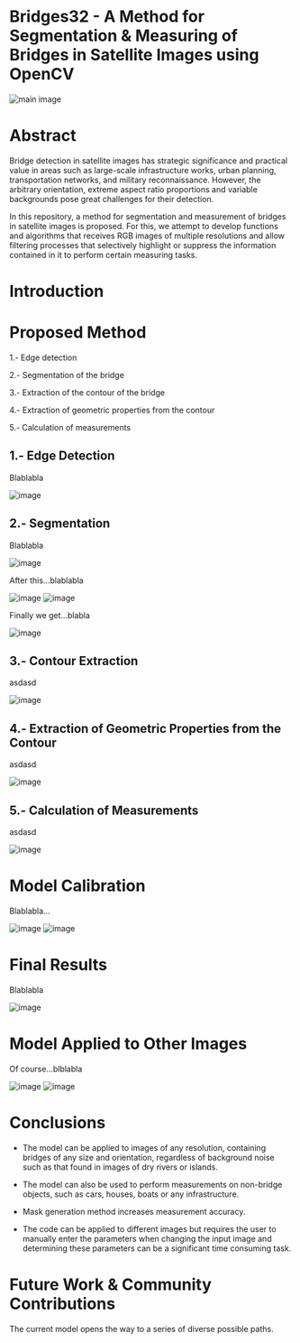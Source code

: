 # Bridges32 - A Method for Segmentation & Measuring of Bridges in Satellite Images using OpenCV

![main image](readme_images/001.png)

# Abstract

Bridge detection in satellite images has strategic significance and practical value in areas such as large-scale infrastructure works, urban planning, transportation networks, and military reconnaissance. However, the arbitrary orientation, extreme aspect ratio proportions and variable backgrounds pose great challenges for their detection.

In this repository, a method for segmentation and measurement of bridges in satellite images is proposed. For this, we attempt to develop functions and algorithms that receives RGB images of multiple resolutions and allow filtering processes that selectively highlight or suppress the information contained in it to perform certain measuring tasks. 

# Introduction

# Proposed Method

1.- Edge detection

2.- Segmentation of the bridge

3.- Extraction of the contour of the bridge

4.- Extraction of geometric properties from the contour

5.- Calculation of measurements

## 1.- Edge Detection

Blablabla

![image](readme_images/002.png)

## 2.- Segmentation

Blablabla

![image](readme_images/003.png)

After this...blablabla

![image](readme_images/004.png)
![image](readme_images/005.png)

Finally we get...blabla

![image](readme_images/006.png)

## 3.- Contour Extraction

asdasd

![image](readme_images/007.png)

## 4.- Extraction of Geometric Properties from the Contour

asdasd

![image](readme_images/008.png)

## 5.- Calculation of Measurements

asdasd

![image](readme_images/009.png)

# Model Calibration

Blablabla...

![image](readme_images/010.png)
![image](readme_images/011.png)

# Final Results

Blablabla

![image](readme_images/012.png)

# Model Applied to Other Images

Of course...blblabla

![image](readme_images/013.png)
![image](readme_images/014.png)

# Conclusions

* The model can be applied to images of any resolution, containing bridges of any size and orientation, regardless of background noise such as that found in images of dry rivers or islands.

* The model can also be used to perform measurements on non-bridge objects, such as cars, houses, boats or any infrastructure.

* Mask generation method increases measurement accuracy.

* The code can be applied to different images but requires the user to manually enter the parameters when changing the input image and determining these parameters can be a significant time consuming task.

# Future Work & Community Contributions

The current model opens the way to a series of diverse possible paths.
